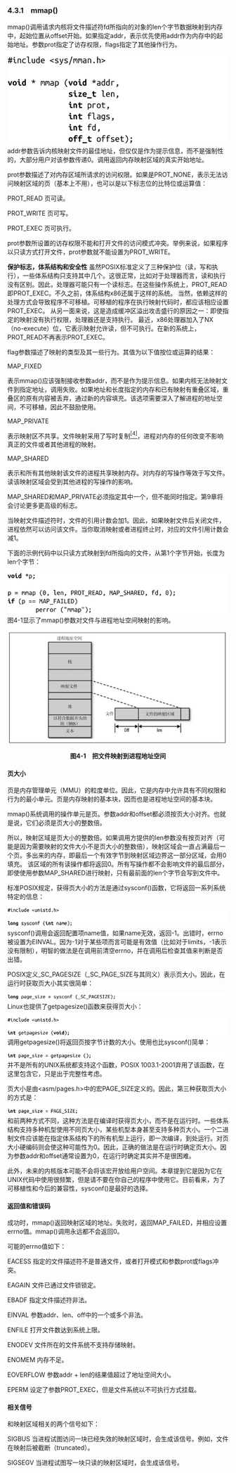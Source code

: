 ### 4.3.1　mmap()

mmap()调用请求内核将文件描述符fd所指向的对象的len个字节数据映射到内存中，起始位置从offset开始。如果指定addr，表示优先使用addr作为内存中的起始地址。参数prot指定了访存权限，flags指定了其他操作行为。



![153.png](../images/153.png)
addr参数告诉内核映射文件的最佳地址，但仅仅是作为提示信息，而不是强制性的，大部分用户对该参数传递0。调用返回内存映射区域的真实开始地址。

prot参数描述了对内存区域所请求的访问权限。如果是PROT_NONE，表示无法访问映射区域的页（基本上不用），也可以是以下标志位的比特位或运算值：

PROT_READ 页可读。

PROT_WRITE 页可写。

PROT_EXEC 页可执行。

prot参数所设置的访存权限不能和打开文件的访问模式冲突。举例来说，如果程序以只读方式打开文件，prot参数就不能设置为PROT_WRITE。

**保护标志，体系结构和安全性** 
 虽然POSIX标准定义了三种保护位（读，写和执行），一些体系结构只支持其中几个。这很正常，比如对于处理器而言，读和执行没有区别。因此，处理器可能只有一个读标志。在这些操作系统上，PROT_READ即PROT_EXEC。不久之前，体系结构x86还属于这样的系统。 
 当然，依赖这样的处理方式会导致程序不可移植。可移植的程序在执行映射代码时，都应该相应设置PROT_EXEC。 
 从另一面来说，这是造成缓冲区溢出攻击盛行的原因之一：即使指定的映射没有执行权限，处理器还是支持执行。 
 最近，x86处理器加入了NX（no-execute）位，它表示映射允许读，但不可执行。在新的系统上，PROT_READ不再表示PROT_EXEC。

flag参数描述了映射的类型及其一些行为。其值为以下值按位或运算的结果：

MAP_FIXED

表示mmap()应该强制接收参数addr，而不是作为提示信息。如果内核无法映射文件到指定地址，调用失败。如果地址和长度指定的内存和已有映射有重叠区域，重叠区的原有内容被丢弃，通过新的内容填充。该选项需要深入了解进程的地址空间，不可移植，因此不鼓励使用。

MAP_PRIVATE

表示映射区不共享。文件映射采用了写时复制<a class="my_markdown" href="['#anchor44']"><sup class="my_markdown">[4]</sup></a>，进程对内存的任何改变不影响真正的文件或者其他进程的映射。

MAP_SHARED

表示和所有其他映射该文件的进程共享映射内存。对内存的写操作等效于写文件。读该映射区域会受到其他进程的写操作的影响。

MAP_SHARED和MAP_PRIVATE必须指定其中一个，但不能同时指定。第9章将会讨论更多更高级的标志。

当映射文件描述符时，文件的引用计数会加1。因此，如果映射文件后关闭文件，进程依然可以访问该文件。当你取消映射或者进程终止时，对应的文件引用计数会减1。

下面的示例代码中以只读方式映射到fd所指向的文件，从第1个字节开始，长度为len个字节：



![154.png](../images/154.png)
图4-1显示了mmap()参数对文件与进程地址空间映射的影响。

![155.png](../images/155.png)
<center class="my_markdown"><b class="my_markdown">图4-1　把文件映射到进程地址空间</b></center>

#### 页大小

页是内存管理单元（MMU）的粒度单位。因此，它是内存中允许具有不同权限和行为的最小单元。页是内存映射的基本块，因而也是进程地址空间的基本块。

mmap()系统调用的操作单元是页。参数addr和offset都必须按页大小对齐。也就是说，它们必须是页大小的整数倍。

所以，映射区域是页大小的整数倍。如果调用方提供的len参数没有按页对齐（可能是因为需要映射的文件大小不是页大小的整数倍），映射区域会一直占满最后一个页。多出来的内存，即最后一个有效字节到映射区域边界这一部分区域，会用0填充。 该区域的所有读操作都将返回0。所有写操作都不会影响文件的最后部分，即使使用参数MAP_SHARED进行映射，只有最前面的len个字节会写到文件中。

标准POSIX规定，获得页大小的方法是通过sysconf()函数，它将返回一系列系统特定的信息：



![156.png](../images/156.png)
sysconf()调用会返回配置项name值，如果name无效，返回-1。出错时，errno被设置为EINVAL。因为-1对于某些项而言可能是有效值（比如对于limits，-1表示没有限制），明智的做法是在调用前清空errno，并在调用后检查其值来判断是否出错。

POSIX定义_SC_PAGESIZE（_SC_PAGE_SIZE与其同义）表示页大小。因此，在运行时获取页大小其实很简单：



![157.png](../images/157.png)
Linux也提供了getpagesize()函数来获得页大小：



![158.png](../images/158.png)
调用getpagesize()将返回页按字节计数的大小。使用也比sysconf()简单：



![159.png](../images/159.png)
并不是所有的UNIX系统都支持这个函数，POSIX 1003.1-2001弃用了该函数，在这里包含它，只是出于完整性考虑。

页大小是由<asm/pages.h>中的宏PAGE_SIZE定义的。因此，第三种获取页大小的方式是：



![160.png](../images/160.png)
和前两种方式不同，这种方法是在编译时获得页大小，而不是在运行时。一些体系结构支持多种机型使用不同页大小，某些机型本身甚至支持多种页大小。一个二进制文件应该能在指定体系结构下的所有机型上运行，即一次编译，到处运行。对页大小硬编码则会使这种可能性为0。因此，正确的做法是在运行时确定页大小。因为参数addr和offset通常设置为0，在运行时确定其实并不是很困难。

此外，未来的内核版本可能不会将该宏开放给用户空间。本章提到它是因为它在UNIX代码中使用很频繁，但是请不要在你自己的程序中使用它。目前看来，为了可移植性和今后的兼容性，sysconf()是最好的选择。

#### 返回值和错误码

成功时，mmap()返回映射区域的地址。失败时，返回MAP_FAILED，并相应设置errno值。mmap()调用永远都不会返回0。

可能的errno值如下：

EACESS 指定的文件描述符不是普通文件，或者打开模式和参数prot或flags冲突。

EAGAIN 文件已通过文件锁锁定。

EBADF 指定文件描述符非法。

EINVAL 参数addr、len、off中的一个或多个非法。

ENFILE 打开文件数达到系统上限。

ENODEV 文件所在的文件系统不支持存储映射。

ENOMEM 内存不足。

EOVERFLOW 参数addr + len的结果值超过了地址空间大小。

EPERM 设定了参数PROT_EXEC，但是文件系统以不可执行方式挂载。

#### 相关信号

和映射区域相关的两个信号如下：

SIGBUS 当进程试图访问一块已经失效的映射区域时，会生成该信号。例如，文件在映射后被截断（truncated）。

SIGSEGV 当进程试图写一块只读的映射区域时，会生成该信号。

